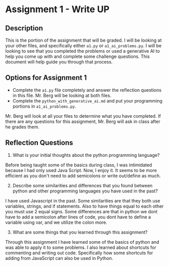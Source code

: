 # Assignment 1 - Write UP

## Description
This is the portion of the assignment that will be graded.  I will be looking at your other files, and specifically either `a1.py` or `a1_ai_problems.py`.  I will be looking to see that you completed the problems or used a generative AI to help you come up with and complete some challenge questions.  This document will help guide you through that process.

## Options for Assignment 1
- Complete the `a1.py` file completely and answer the reflection questions in this file.  Mr. Berg will be looking at both files.
- Complete the `python_with_generative_ai.md` and put your programming portions in `a1_ai_problems.py`.

Mr. Berg will look at all your files to determine what you have completed.  If there are any questions for this assignment, Mr. Berg will ask in class after he grades them.


## Reflection Questions

1. What is your initial thoughts about the python programming language?

Before being taught some of the basics during class, I was intimidated because I had only used Java Script. Now, I enjoy it. It seems to be more efficient as you don't need to add semicolons or write out/define as much.


2. Describe some similarities and differences that you found between python and other programming languages you have used in the past?

I have used Javascript in the past. Some similarities are that they both use variables, strings, and if statements. Also to have things equal to each other you must use 2 equal signs. Some differences are that in python we dont have to add a semicolon after lines of code, you dont have to define a variable using var, and we utilize the colon more.


3. What are some things that you learned through this assignment?

Through this assignment I have learned some of the basics of python and was able to apply it to some problems. I also learned about shortcuts for commenting and writing out code. Specifically how some shortcuts for adding from JavaScript can also be used in Python.
